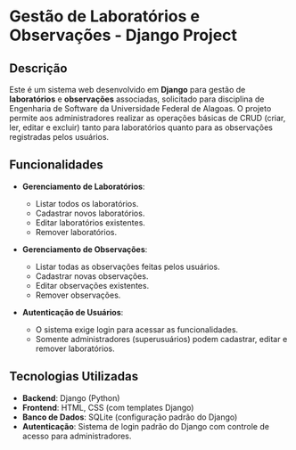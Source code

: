 # Gestão de Laboratórios e Observações - Django Project

## Descrição

Este é um sistema web desenvolvido em **Django** para gestão de **laboratórios** e **observações** associadas, solicitado para disciplina de Engenharia de Software da Universidade Federal de Alagoas. O projeto permite aos administradores realizar as operações básicas de CRUD (criar, ler, editar e excluir) tanto para laboratórios quanto para as observações registradas pelos usuários.

## Funcionalidades

- **Gerenciamento de Laboratórios**:
  - Listar todos os laboratórios.
  - Cadastrar novos laboratórios.
  - Editar laboratórios existentes.
  - Remover laboratórios.
  
- **Gerenciamento de Observações**:
  - Listar todas as observações feitas pelos usuários.
  - Cadastrar novas observações.
  - Editar observações existentes.
  - Remover observações.

- **Autenticação de Usuários**:
  - O sistema exige login para acessar as funcionalidades.
  - Somente administradores (superusuários) podem cadastrar, editar e remover laboratórios.

## Tecnologias Utilizadas

- **Backend**: Django (Python)
- **Frontend**: HTML, CSS (com templates Django)
- **Banco de Dados**: SQLite (configuração padrão do Django)
- **Autenticação**: Sistema de login padrão do Django com controle de acesso para administradores.
